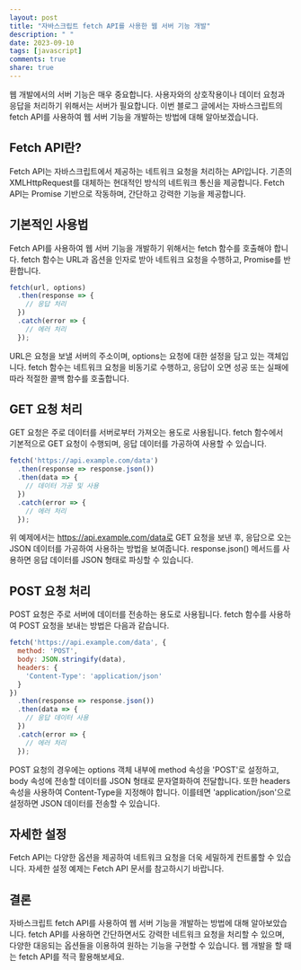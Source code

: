 ```yaml
---
layout: post
title: "자바스크립트 fetch API를 사용한 웹 서버 기능 개발"
description: " "
date: 2023-09-10
tags: [javascript]
comments: true
share: true
---
```


웹 개발에서의 서버 기능은 매우 중요합니다. 사용자와의 상호작용이나 데이터 요청과 응답을 처리하기 위해서는 서버가 필요합니다. 이번 블로그 글에서는 자바스크립트의 fetch API를 사용하여 웹 서버 기능을 개발하는 방법에 대해 알아보겠습니다.

## Fetch API란?

Fetch API는 자바스크립트에서 제공하는 네트워크 요청을 처리하는 API입니다. 기존의 XMLHttpRequest를 대체하는 현대적인 방식의 네트워크 통신을 제공합니다. Fetch API는 Promise 기반으로 작동하며, 간단하고 강력한 기능을 제공합니다.

## 기본적인 사용법

Fetch API를 사용하여 웹 서버 기능을 개발하기 위해서는 fetch 함수를 호출해야 합니다. fetch 함수는 URL과 옵션을 인자로 받아 네트워크 요청을 수행하고, Promise를 반환합니다.

```javascript
fetch(url, options)
  .then(response => {
    // 응답 처리
  })
  .catch(error => {
    // 에러 처리
  });
```

URL은 요청을 보낼 서버의 주소이며, options는 요청에 대한 설정을 담고 있는 객체입니다. fetch 함수는 네트워크 요청을 비동기로 수행하고, 응답이 오면 성공 또는 실패에 따라 적절한 콜백 함수를 호출합니다.

## GET 요청 처리

GET 요청은 주로 데이터를 서버로부터 가져오는 용도로 사용됩니다. fetch 함수에서 기본적으로 GET 요청이 수행되며, 응답 데이터를 가공하여 사용할 수 있습니다.

```javascript
fetch('https://api.example.com/data')
  .then(response => response.json())
  .then(data => {
    // 데이터 가공 및 사용
  })
  .catch(error => {
    // 에러 처리
  });
```

위 예제에서는 https://api.example.com/data로 GET 요청을 보낸 후, 응답으로 오는 JSON 데이터를 가공하여 사용하는 방법을 보여줍니다. response.json() 메서드를 사용하면 응답 데이터를 JSON 형태로 파싱할 수 있습니다.

## POST 요청 처리

POST 요청은 주로 서버에 데이터를 전송하는 용도로 사용됩니다. fetch 함수를 사용하여 POST 요청을 보내는 방법은 다음과 같습니다.

```javascript
fetch('https://api.example.com/data', {
  method: 'POST',
  body: JSON.stringify(data),
  headers: {
    'Content-Type': 'application/json'
  }
})
  .then(response => response.json())
  .then(data => {
    // 응답 데이터 사용
  })
  .catch(error => {
    // 에러 처리
  });
```

POST 요청의 경우에는 options 객체 내부에 method 속성을 'POST'로 설정하고, body 속성에 전송할 데이터를 JSON 형태로 문자열화하여 전달합니다. 또한 headers 속성을 사용하여 Content-Type을 지정해야 합니다. 이를테면 'application/json'으로 설정하면 JSON 데이터를 전송할 수 있습니다.

## 자세한 설정

Fetch API는 다양한 옵션을 제공하여 네트워크 요청을 더욱 세밀하게 컨트롤할 수 있습니다. 자세한 설정 예제는 Fetch API 문서를 참고하시기 바랍니다.

## 결론

자바스크립트 fetch API를 사용하여 웹 서버 기능을 개발하는 방법에 대해 알아보았습니다. fetch API를 사용하면 간단하면서도 강력한 네트워크 요청을 처리할 수 있으며, 다양한 대응되는 옵션들을 이용하여 원하는 기능을 구현할 수 있습니다. 웹 개발을 할 때는 fetch API를 적극 활용해보세요.